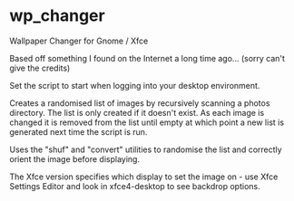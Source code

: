 # wp_changer
Wallpaper Changer for Gnome / Xfce

Based off something I found on the Internet a long time ago... (sorry can't give the credits)

Set the script to start when logging into your desktop environment.

Creates a randomised list of images by recursively scanning a photos directory. The list is only created if it doesn't exist.
As each image is changed it is removed from the list until empty at which point a new list is generated next time the script is run.

Uses the "shuf" and "convert" utilities to randomise the list and correctly orient the image before displaying.

The Xfce version specifies which display to set the image on - use Xfce Settings Editor and look in xfce4-desktop to see backdrop options.